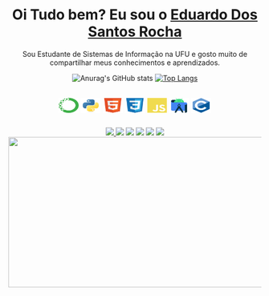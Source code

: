 

 </div>    

  

  <h1 align="center">
    Oi Tudo bem? Eu sou o 
    <a href="https://www.linkedin.com/in/eduardo-santos-b69414242/">Eduardo Dos Santos Rocha </a>
  </h1>





<div>
   
 
  
  <p align="center" >
    Sou Estudante de Sistemas de Informação na UFU e gosto muito de compartilhar meus conhecimentos e aprendizados.
      
  </p>
  
  
</div>






<div align="center" style="display: inline_block"> 
 
![Anurag's GitHub stats](https://github-readme-stats.vercel.app/api?username=EduardodosSantosRocha2&show_icons=true&theme=radical)
 [![Top Langs](https://github-readme-stats.vercel.app/api/top-langs/?username=EduardodosSantosRocha2&layout=compact&theme=radical)](https://github.com/EduardodosSantosRocha2/github-readme-stats)
 </div > 

<div align="center" style="display: inline_block"><br>
 
  <img align="center" alt="Rafa-pyton2" height="30" width="40" src="https://raw.githubusercontent.com/devicons/devicon/1119b9f84c0290e0f0b38982099a2bd027a48bf1/icons/anaconda/anaconda-original.svg">

  
  <img align="center" alt="Dudu-Python" height="30" width="40" src="https://raw.githubusercontent.com/devicons/devicon/master/icons/python/python-original.svg">
  <img align="center" alt="Dudu-HTML" height="30" width="40" src="https://raw.githubusercontent.com/devicons/devicon/master/icons/html5/html5-original.svg">
   <img align="center" alt="Dudu-CSS" height="30" width="40" src="https://raw.githubusercontent.com/devicons/devicon/master/icons/css3/css3-original.svg">
  <img align="center" alt="Dudu-Js" height="30" width="40" src="https://raw.githubusercontent.com/devicons/devicon/master/icons/javascript/javascript-plain.svg">

  <img align="center" alt="Dudu-android" height="30" width="40" src="https://raw.githubusercontent.com/devicons/devicon/1119b9f84c0290e0f0b38982099a2bd027a48bf1/icons/androidstudio/androidstudio-original.svg">
  
  <img align="center" alt="Rafa-c" height="30" width="40" src="https://raw.githubusercontent.com/devicons/devicon/1119b9f84c0290e0f0b38982099a2bd027a48bf1/icons/c/c-original.svg">
 
</div>
  
  ##
 
<div align="center" > 
  <a href="https://www.youtube.com/@EduardoSantos-su4lh/videos" target="_blank"><img src="https://camo.githubusercontent.com/d79c5549652f9c7690992eb49571d216a70a480681561cbd93bfbfc77c491e54/68747470733a2f2f696d672e736869656c64732e696f2f62616467652f596f75547562652d4646303030303f7374796c653d666f722d7468652d6261646765266c6f676f3d796f7574756265266c6f676f436f6c6f723d7768697465" target="_blank">  </a>
 <a href="https://www.instagram.com/dudusantos_777/" target="_blank"><img src="https://img.shields.io/badge/-Instagram-%23E4405F?style=for-the-badge&logo=instagram&logoColor=white" target="_blank"></a>
 	<a href="https://www.twitch.tv/frangofritohjd" target="_blank"><img src="https://img.shields.io/badge/Twitch-9146FF?style=for-the-badge&logo=twitch&logoColor=white" target="_blank"></a>
 <a href="#" target="_blank"><img src="https://img.shields.io/badge/Discord-7289DA?style=for-the-badge&logo=discord&logoColor=white" target="_blank"></a> 
  <a href = "eduardo.rocha@ufu.br"><img src="https://img.shields.io/badge/-Gmail-%23333?style=for-the-badge&logo=gmail&logoColor=white" target="_blank"></a>
  <a href="https://www.linkedin.com/in/eduardo-santos-b69414242/" target="_blank"><img src="https://img.shields.io/badge/-LinkedIn-%230077B5?style=for-the-badge&logo=linkedin&logoColor=white" target="_blank"></a>  
</div>
   
     
</div>

 <div align="center">
<!--  <img src="https://media.tenor.com/E_Vb-uVd4oMAAAAM/naruto-rocklee.gif" target="_blank" height="200" width="300"> -->
<!--  <img src="https://media.tenor.com/VF6ZiN9PrTAAAAAC/giyuu-tomioka-kimetsu-no-yaiba.gif" target="_blank" height="200" width="300"> -->
 <img src="https://media.tenor.com/0hjOGLFaQa0AAAAd/lofi-girl-lofi.gif" target="_blank" height="300" width="600">


</div>  


